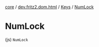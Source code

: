 [core](../../index.md) / [dev.fritz2.dom.html](../index.md) / [Keys](index.md) / [NumLock](./-num-lock.md)

# NumLock

(js) `NumLock`